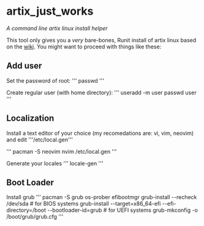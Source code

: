 # artix_just_works

*A command line artix linux install helper*

This tool only gives you a *very* bare-bones, Runit install of artix linux based on the [wiki](https://wiki.artixlinux.org/Main/Installation). You might want to proceed with things like these:

## Add user
Set the password of root:
'''
passwd
'''

Create regular user (with home directory):
'''
useradd -m user
passwd user
'''

## Localization
Install a text editor of your choice (my recomedations are: vi, vim, neovim) and edit '''/etc/local.gen'''

'''
pacman -S neovim
nvim /etc/local.gen
'''

Generate your locales
'''
locale-gen
'''

## Boot Loader
Install grub
'''
pacman -S grub os-prober efibootmgr
 grub-install --recheck /dev/sda                                               # for BIOS systems
 grub-install --target=x86_64-efi --efi-directory=/boot --bootloader-id=grub   # for UEFI systems
 grub-mkconfig -o /boot/grub/grub.cfg
'''
